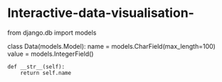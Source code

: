 # Interactive-data-visualisation-
from django.db import models

class Data(models.Model):
    name = models.CharField(max_length=100)
    value = models.IntegerField()

    def __str__(self):
        return self.name
